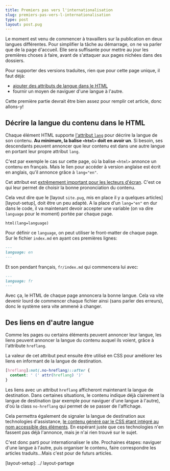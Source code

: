 ```yaml
---
title: Premiers pas vers l'internationalisation
slug: premiers-pas-vers-l-internationalisation
type: post
layout: post.pug
---
```

Le moment est venu de commencer à travaillers sur la publication en deux langues différentes. Pour simplifier la tâche au démarrage, on ne va parler que de la page d'accueil. Elle sera suffisante pour mettre au jour les premières choses à faire, avant de s'attaquer aux pages nichées dans des dossiers.

Pour supporter des versions traduites, rien que pour cette page unique, il faut déjà:

- [ajouter des attributs de langue dans le HTML][w3c-markup]
- fournir un moyen de naviguer d'une langue à l'autre.

Cette première partie devrait être bien assez pour remplir cet article, donc allons-y!

Décrire la langue du contenu dans le HTML
---

Chaque élément HTML supporte [l'attribut `lang`][lang-attribute] pour décrire la langue de son contenu. **Au minimum, la balise `<html>` doit en avoir un**. Si besoin, ses descendants peuvent annoncer que leur contenu est dans une autre langue en portant leur propre attribut `lang`.

C'est par exemple le cas sur cette page, où la balise `<html>` annonce un contenu en français. Mais le lien pour accéder à version anglaise est écrit en anglais, qu'il annonce grâce à `lang="en"`.

Cet attribut est <a href="https://www.powermapper.com/tests/screen-readers/content/html-page-lang/" hreflang="en">extrêmement important pour les lecteurs d'écran</a>. C'est ce qui leur permet de choisir la bonne prononciation du contenu.

Cela veut dire que le [layout `site.pug`, mis en place il y a quelques articles][layout-setup], doit être un peu adapté. A la place d'un `lang="en"` en dur dans le code, il va maintenant devoir accepter une variable (on va dire `language` pour le moment) portée par chaque page.

```pug
html(lang=language)
```

Pour définir ce `language`, on peut utiliser le front-matter de chaque page. Sur le fichier `index.md` en ayant ces premières lignes:

```md
---
language: en
---
```

Et son pendant français, `fr/index.md` qui commencera lui avec:

```md
---
language: fr
---
```

Avec ça, le HTML de chaque page annoncera la bonne langue. Cela va vite devenir lourd de commencer chaque fichier ainsi (sans parler des erreurs), donc le système sera vite ammené à changer.

Des liens en d'autre langue
---

Comme les pages ou certains éléments peuvent annoncer leur langue, les liens peuvent annoncer la langue du contenu auquel ils voient, grâce à l'attribute `hreflang`.

La valeur de cet attribut peut ensuite être utilisé en CSS pour améliorer les liens en informant de la langue de destination.

```css
[hreflang]:not(.no-hreflang)::after {
  content: ' (' attr(hreflang) ')'
}
```

Les liens avec un attribut `hreflang` afficheront maintenant la langue de destination. Dans certaines situations, le contenu indique déjà clairement la langue de destination (par exemple pour naviguer d'une langue à l'autre), d'où la class `no-hreflang` qui permet de se passer de l'affichage.

Cela permettra également de signaler la langue de destination aux technologies d'assistance, <a href="https://blog.benmyers.dev/css-can-influence-screenreaders/#css-generated-content" hreflang="en">le contenu généré par le CSS étant intégré au nom accessible des éléments</a>. En espérant juste que ces technologies n'en fassent pas déjà l'annonce, mais je n'ai rien trouvé sur le sujet.

C'est donc parti pour internationaliser le site. Prochaines étapes: naviguer d'une langue à l'autre, puis organiser le contenu, faire correspondre les articles traduits...Mais c'est pour de futurs articles.

[w3c-markup]: https://www.w3.org/International/questions/qa-html-language-declarations.fr
[lang-attribute]: https://developer.mozilla.org/fr/docs/Web/HTML/Attributs_universels/lang
[layout-setup]: ../ layout-partage
